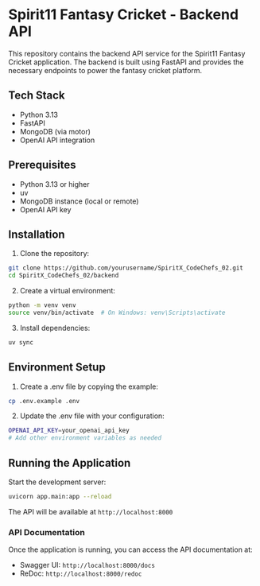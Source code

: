 # Spirit11 Fantasy Cricket - Backend API

This repository contains the backend API service for the Spirit11 Fantasy Cricket application. The backend is built using FastAPI and provides the necessary endpoints to power the fantasy cricket platform.

## Tech Stack

- Python 3.13
- FastAPI
- MongoDB (via motor)
- OpenAI API integration

## Prerequisites

- Python 3.13 or higher
- uv
- MongoDB instance (local or remote)
- OpenAI API key

## Installation

1. Clone the repository:

```bash
git clone https://github.com/yourusername/SpiritX_CodeChefs_02.git
cd SpiritX_CodeChefs_02/backend
```

2. Create a virtual environment:

```bash
python -m venv venv
source venv/bin/activate  # On Windows: venv\Scripts\activate
```

3. Install dependencies:

```bash
uv sync
```

## Environment Setup

1. Create a .env file by copying the example:

```bash
cp .env.example .env
```

2. Update the .env file with your configuration:

```bash
OPENAI_API_KEY=your_openai_api_key
# Add other environment variables as needed
```

## Running the Application

Start the development server:

```bash
uvicorn app.main:app --reload
```

The API will be available at `http://localhost:8000`

### API Documentation

Once the application is running, you can access the API documentation at:

- Swagger UI: `http://localhost:8000/docs`
- ReDoc: `http://localhost:8000/redoc`
